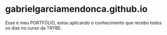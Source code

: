 # gabrielgarciamendonca.github.io
Esse é meu PORTFÓLIO, estou aplicando o conhecimento que recebo todos os dias no curso da TRYBE.
